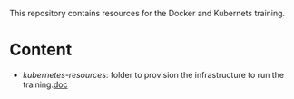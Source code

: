 This repository contains resources for the Docker and Kubernets training.

# Content

* *kubernetes-resources*: folder to provision the infrastructure to run the training.[doc](kubernetes-ressources/terraform/README.md)